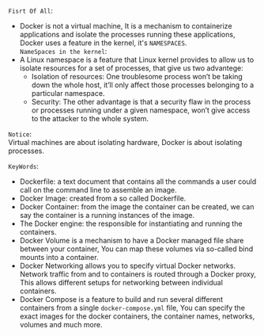 `Fisrt Of All`:
- Docker is not a virtual machine, It is a mechanism to containerize applications and isolate the processes running these applications, Docker uses a feature in the kernel, it's `NAMESPACES`.\
`NameSpaces in the kernel`:
- A Linux namespace is a feature that Linux kernel provides to allow us to isolate resources for a set of processes, that give us two advantege:
    * Isolation of resources: One troublesome process won’t be taking down the whole host, it’ll only affect those processes belonging to a particular namespace.
    * Security: The other advantage is that a security flaw in the process or processes running under a given namespace, won’t give access to the attacker to the whole system.

`Notice`:\
Virtual machines are about isolating hardware, Docker is about isolating processes.

`KeyWords`:
- Dockerfile: a text document that contains all the commands a user could call on the command line to assemble an image.
- Docker Image: created from a so called Dockerfile.
- Docker Container: from the image the container can be created, we can say the    container is a running instances of the image.
- The Docker engine: the responsible for instantiating and running the containers.
- Docker Volume is a mechanism to have a Docker managed file share between your container, You can map these volumes via so-called bind mounts into a container.
- Docker Networking allows you to specify virtual Docker networks. Network traffic from and to containers is routed through a Docker proxy, This allows different setups for networking between individual containers.
- Docker Compose is a feature to build and run several different containers from a single `docker-compose.yml` file, You can specify the exact images for the docker containers, the container names, networks, volumes and much more.